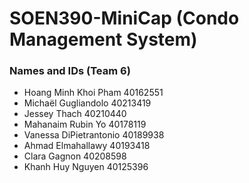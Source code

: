 # SOEN390-MiniCap (Condo Management System)
### Names and IDs (Team 6)
- Hoang Minh Khoi Pham 40162551 
- Michaël Gugliandolo 40213419 
- Jessey Thach 40210440 
- Mahanaim Rubin Yo 40178119 
- Vanessa DiPietrantonio 40189938 
- Ahmad Elmahallawy 40193418 
- Clara Gagnon 40208598 
- Khanh Huy Nguyen 40125396

